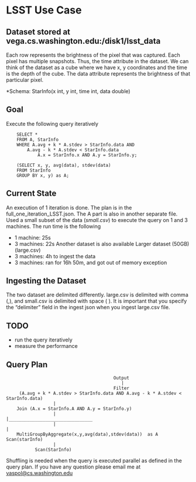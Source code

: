 LSST Use Case
========================
Dataset stored at vega.cs.washington.edu:/disk1/lsst_data
---------------------------
Each row represents the brightness of the pixel that was captured. Each pixel has multiple snapshots. Thus, the time attribute in the dataset. We can think of the dataset as a cube where we have x, y coordinates and the time is the depth of the cube. The data attribute represents the brightness of that particular pixel.

*Schema: StarInfo(x int, y int, time int, data double)

Goal
---------------------------
Execute the following query iteratively

		SELECT *
		FROM A, StarInfo
		WHERE A.avg + k * A.stdev > StarInfo.data AND
		  	A.avg - k * A.stdev < StarInfo.data
		     	A.x = StarInfo.x AND A.y = StarInfo.y;

		(SELECT x, y, avg(data), stdev(data)
		FROM StarInfo
		GROUP BY x, y) as A;

Current State
---------------------------
An execution of 1 iteration is done. The plan is in the full_one_iteration_LSST.json. The A part is also in another separate file.
Used a small subset of the data (*small.csv*) to execute the query on 1 and 3 machines. The run time is the following
* 1 machine: 25s
* 3 machines: 22s
Another dataset is also available Larger dataset (50GB) (large.csv)
* 3 machines: 4h to ingest the data
* 3 machines: ran for 16h 50m, and got out of memory exception


Ingesting the Dataset
---------------------------
The two dataset are delimited differently. large.csv is delimited with comma (,), and small.csv is delimited with space ( ).  It is important that you specify the “delimiter” field in the ingest json when you ingest large.csv file.

TODO
---------------------------
* run the query iteratively
* measure the performance

Query Plan
---------------------------

		                                     Output
		                                        |
		                                     Filter
		 (A.avg + k * A.stdev > StarInfo.data AND A.avg - k * A.stdev < StarInfo.data)
		              |
		Join (A.x = StarInfo.A AND A.y = StarInfo.y)
		              |                          |________________________________
		              |                                                           |
		MultiGroupByAggregate(x,y,avg(data),stdev(data))  as A              Scan(starInfo)
		              |
		       Scan(StarInfo)

Shuffling is needed when the query is executed parallel as defined in the query plan.
If you have any question please email me at vaspol@cs.washington.edu
